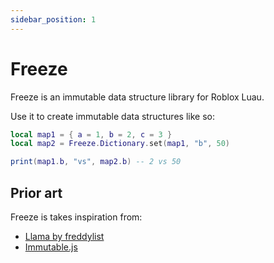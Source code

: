 ```yaml
---
sidebar_position: 1
---
```


# Freeze

Freeze is an immutable data structure library for Roblox Luau.

Use it to create immutable data structures like so:

```lua
local map1 = { a = 1, b = 2, c = 3 }
local map2 = Freeze.Dictionary.set(map1, "b", 50)

print(map1.b, "vs", map2.b) -- 2 vs 50
```

## Prior art

Freeze is takes inspiration from:
- [Llama by freddylist](https://github.com/freddylist/llama)
- [Immutable.js](https://immutable-js.com/)
